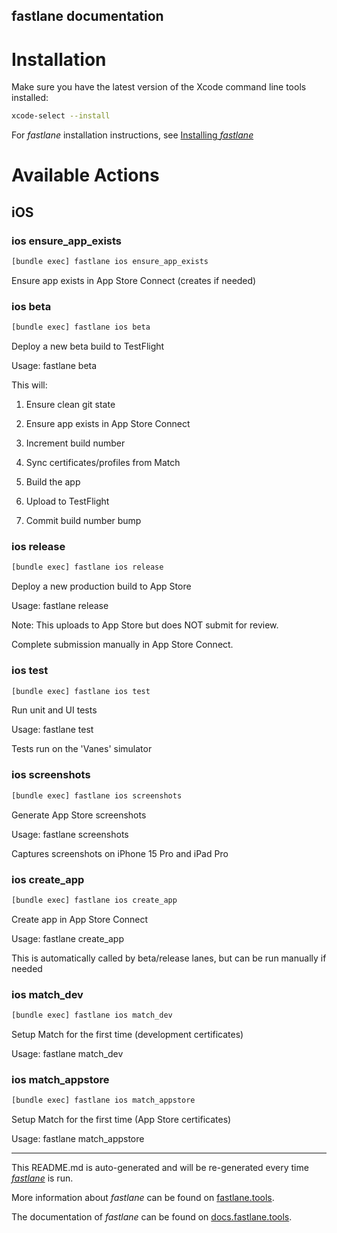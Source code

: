 fastlane documentation
----

# Installation

Make sure you have the latest version of the Xcode command line tools installed:

```sh
xcode-select --install
```

For _fastlane_ installation instructions, see [Installing _fastlane_](https://docs.fastlane.tools/#installing-fastlane)

# Available Actions

## iOS

### ios ensure_app_exists

```sh
[bundle exec] fastlane ios ensure_app_exists
```

Ensure app exists in App Store Connect (creates if needed)

### ios beta

```sh
[bundle exec] fastlane ios beta
```

Deploy a new beta build to TestFlight

Usage: fastlane beta

This will:

  1. Ensure clean git state

  2. Ensure app exists in App Store Connect

  3. Increment build number

  4. Sync certificates/profiles from Match

  5. Build the app

  6. Upload to TestFlight

  7. Commit build number bump

### ios release

```sh
[bundle exec] fastlane ios release
```

Deploy a new production build to App Store

Usage: fastlane release

Note: This uploads to App Store but does NOT submit for review.

Complete submission manually in App Store Connect.

### ios test

```sh
[bundle exec] fastlane ios test
```

Run unit and UI tests

Usage: fastlane test

Tests run on the 'Vanes' simulator

### ios screenshots

```sh
[bundle exec] fastlane ios screenshots
```

Generate App Store screenshots

Usage: fastlane screenshots

Captures screenshots on iPhone 15 Pro and iPad Pro

### ios create_app

```sh
[bundle exec] fastlane ios create_app
```

Create app in App Store Connect

Usage: fastlane create_app

This is automatically called by beta/release lanes, but can be run manually if needed

### ios match_dev

```sh
[bundle exec] fastlane ios match_dev
```

Setup Match for the first time (development certificates)

Usage: fastlane match_dev

### ios match_appstore

```sh
[bundle exec] fastlane ios match_appstore
```

Setup Match for the first time (App Store certificates)

Usage: fastlane match_appstore

----

This README.md is auto-generated and will be re-generated every time [_fastlane_](https://fastlane.tools) is run.

More information about _fastlane_ can be found on [fastlane.tools](https://fastlane.tools).

The documentation of _fastlane_ can be found on [docs.fastlane.tools](https://docs.fastlane.tools).
